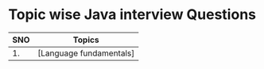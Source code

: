# Topic wise Java interview Questions

| SNO | Topics                  |
| --- | ----------------------- |
| 1.  | [Language fundamentals] |